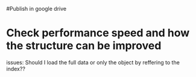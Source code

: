 #Publish in google drive

# Check performance speed and how the structure can be improved

issues:
Should I load the full data or only the object by reffering to the index??
